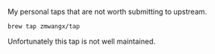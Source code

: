 My personal taps that are not worth submitting to upstream.

    brew tap zmwangx/tap

Unfortunately this tap is not well maintained.
